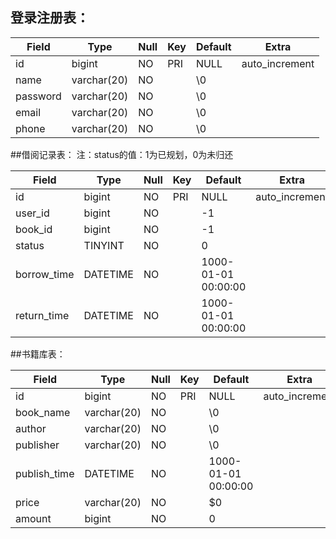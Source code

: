 ## 登录注册表：

| Field    | Type        | Null | Key | Default | Extra          |
|----------|-------------|------|-----|---------|----------------|
| id       | bigint      | NO   | PRI | NULL    | auto_increment |
| name     | varchar(20) | NO   |     | \0      |                |
| password | varchar(20) | NO   |     | \0      |                |
| email    | varchar(20) | NO   |     | \0      |                |
| phone    | varchar(20) | NO   |     | \0      |                |


##借阅记录表：
注：status的值：1为已规划，0为未归还

| Field       | Type     | Null | Key | Default             | Extra          |
|-------------|----------|------|-----|---------------------|----------------|
| id          | bigint   | NO   | PRI | NULL                | auto_increment |
| user_id     | bigint   | NO   |     | -1                  |                |
| book_id     | bigint   | NO   |     | -1                  |                |
| status      | TINYINT  | NO   |     | 0                   |                |
| borrow_time | DATETIME | NO   |     | 1000-01-01 00:00:00 |                |
| return_time | DATETIME | NO   |     | 1000-01-01 00:00:00 |                |

##书籍库表：

| Field        | Type        | Null | Key | Default             | Extra          |
|--------------|-------------|------|-----|---------------------|----------------|
| id           | bigint      | NO   | PRI | NULL                | auto_increment |
| book_name    | varchar(20) | NO   |     | \0                  |                |
| author       | varchar(20) | NO   |     | \0                  |                |
| publisher    | varchar(20) | NO   |     | \0                  |                |
| publish_time | DATETIME    | NO   |     | 1000-01-01 00:00:00 |                |
| price        | varchar(20) | NO   |     | $0                  |                |
| amount       | bigint      | NO   |     | 0                   |                |